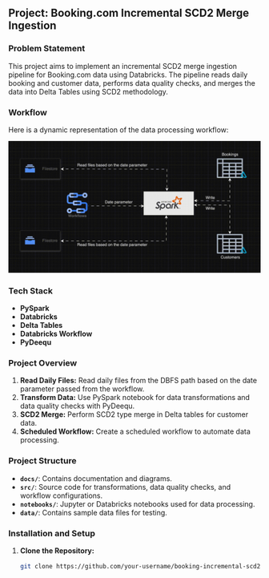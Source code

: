 ## Project: Booking.com Incremental SCD2 Merge Ingestion

### Problem Statement
This project aims to implement an incremental SCD2 merge ingestion pipeline for Booking.com data using Databricks. 
The pipeline reads daily booking and customer data, performs data quality checks, and merges the data into Delta Tables using SCD2 methodology.

### Workflow
Here is a dynamic representation of the data processing workflow:

![Workflow Animation](docs/Workflow_Animation.gif)


### Tech Stack
- **PySpark**
- **Databricks**
- **Delta Tables**
- **Databricks Workflow**
- **PyDeequ**

### Project Overview
1. **Read Daily Files:** Read daily files from the DBFS path based on the date parameter passed from the workflow.
2. **Transform Data:** Use PySpark notebook for data transformations and data quality checks with PyDeequ.
3. **SCD2 Merge:** Perform SCD2 type merge in Delta tables for customer data.
4. **Scheduled Workflow:** Create a scheduled workflow to automate data processing.

### Project Structure
- **`docs/`**: Contains documentation and diagrams.
- **`src/`**: Source code for transformations, data quality checks, and workflow configurations.
- **`notebooks/`**: Jupyter or Databricks notebooks used for data processing.
- **`data/`**: Contains sample data files for testing.

### Installation and Setup
1. **Clone the Repository:**
   ```bash
   git clone https://github.com/your-username/booking-incremental-scd2-ingestion.git
